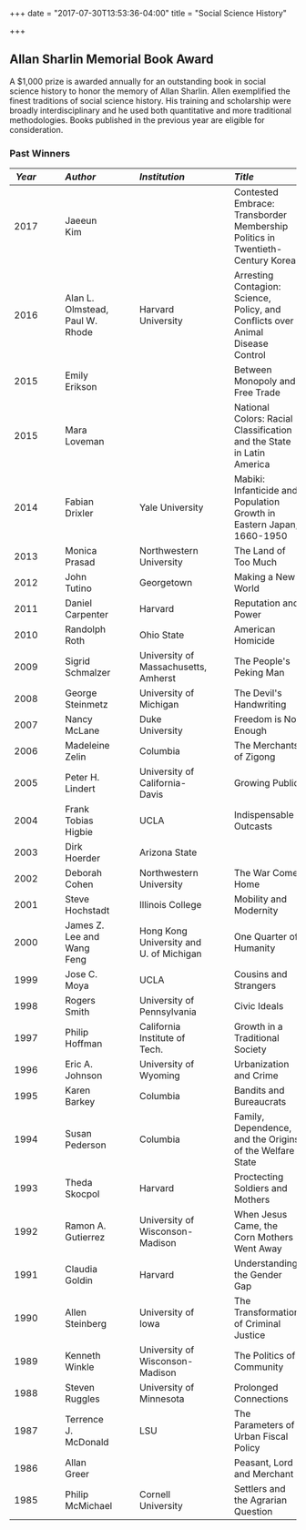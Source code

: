 +++
date = "2017-07-30T13:53:36-04:00"
title = "Social Science History"

+++

## Allan Sharlin Memorial Book Award

A $1,000 prize is awarded annually for an outstanding book in social science history to honor the memory of Allan Sharlin. Allen exemplified the finest traditions of social science history. His training and scholarship were broadly interdisciplinary and he used both quantitative and more traditional methodologies.  Books published in the previous year are eligible for consideration.

### Past Winners

*Year* | &emsp; | *Author* | &emsp; | *Institution* | &emsp; | *Title*
--- | --- | :--- | --- | :--- | --- | :---
2017  | | Jaeeun Kim | | | | Contested Embrace: Transborder Membership Politics in Twentieth-Century Korea
2016  | | Alan L. Olmstead, Paul W. Rhode  | | Harvard University  | | Arresting Contagion: Science, Policy, and Conflicts over Animal Disease Control
2015  | | Emily Erikson  | | | | Between Monopoly and Free Trade
2015  | | Mara Loveman | | | | National Colors: Racial Classification and the State in Latin America
2014  | | Fabian Drixler  | | Yale University  | | Mabiki: Infanticide and Population Growth in Eastern Japan, 1660-1950
2013  | | Monica Prasad  | | Northwestern University  | | The Land of Too Much
2012  | | John Tutino  | | Georgetown   | | Making a New World
2011  | | Daniel Carpenter  | | Harvard   | | Reputation and Power
2010  | | Randolph Roth  | | Ohio State  | | American Homicide
2009  | | Sigrid Schmalzer  | | University of Massachusetts, Amherst  | | The People's Peking Man
2008  | | George Steinmetz  | | University of Michigan  | | The Devil's Handwriting
2007  | | Nancy McLane  | | Duke University  | | Freedom is Not Enough
2006  | | Madeleine Zelin  | | Columbia   | | The Merchants of Zigong
2005  | | Peter H. Lindert  | | University of California-Davis  | | Growing Public
2004  | | Frank Tobias Higbie  | | UCLA  | | Indispensable Outcasts
2003  | | Dirk Hoerder  | | Arizona State  | |  
2002  | | Deborah Cohen  | | Northwestern University  | | The War Come Home
2001  | | Steve Hochstadt  | | Illinois College  | | Mobility and Modernity
2000  | | James Z. Lee and Wang Feng  | | Hong Kong University and U. of Michigan  | | One Quarter of Humanity
1999  | | Jose C. Moya  | | UCLA  | | Cousins and  Strangers
1998  | | Rogers Smith  | | University of Pennsylvania  | | Civic Ideals
1997  | | Philip Hoffman  | | California Institute of Tech.  | | Growth in a Traditional Society
1996  | | Eric A.  Johnson  | | University of Wyoming  | | Urbanization and Crime
1995  | | Karen Barkey  | | Columbia  | | Bandits and Bureaucrats
1994  | | Susan Pederson  | | Columbia  | | Family, Dependence, and the Origins of the Welfare State
1993  | | Theda Skocpol  | | Harvard  | | Proctecting Soldiers and Mothers
1992  | | Ramon A. Gutierrez  | | University of Wisconson-Madison  | | When Jesus Came, the Corn Mothers Went Away
1991  | | Claudia Goldin  | | Harvard  | | Understanding the Gender Gap
1990  | | Allen Steinberg  | | University of Iowa  | | The Transformation of Criminal Justice
1989  | | Kenneth Winkle  | | University of Wisconson-Madison  | | The Politics of Community
1988  | | Steven Ruggles  | | University of Minnesota  | | Prolonged Connections
1987  | | Terrence J. McDonald  | | LSU  | | The Parameters of Urban Fiscal Policy
1986  | | Allan Greer  | |    | | Peasant, Lord and Merchant
1985  | | Philip McMichael  | | Cornell University  | | Settlers and the Agrarian Question
